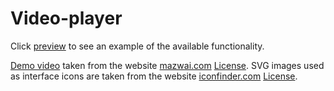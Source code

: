 # Video-player
Click [preview](https://s2-name.github.io/Video-player/) to see an example of the available functionality.


[Demo video](https://mazwai.com/videvo_files/video/free/2016-04/small_watermarked/the_valley-graham_uheslki_preview.webm) taken from the website [mazwai.com](https://mazwai.com/video/the-valley/455101) [License](https://creativecommons.org/licenses/by/3.0/).
SVG images used as interface icons are taken from the website [iconfinder.com](https://www.iconfinder.com/) [License](https://opensource.org/licenses/MIT).
